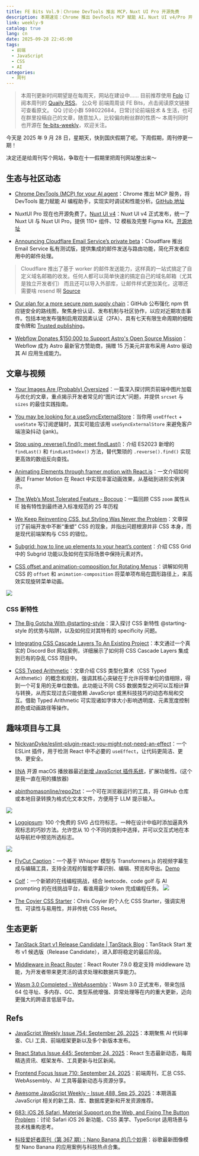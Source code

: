 ```yaml
---
title: FE Bits Vol.9｜Chrome DevTools 推出 MCP，Nuxt UI Pro 开源免费
description: 本期速览：Chrome 推出 DevTools MCP 赋能 AI，Nuxt UI v4/Pro 开源免费；Cloudflare 发布 Email Service 私测；npm 强化供应链安全；Webflow 赞助 Astro；Wasm 3.0 发布。精选图片优化、findLast、Subgrid/@starting-style 等文章与实用工具。下周国庆停更，周刊网站开工。
link: weekly-9
catalog: true
lang: cn
date: 2025-09-28 22:45:00
tags:
  - 前端
  - JavaScript
  - CSS
  - AI
categories:
  - 周刊
---
```


> 本周刊更新时间期望是在每周天，网站在建设中……
> 目前推荐使用 [Folo](https://folo.is/) 订阅本周刊的 [Quaily RSS](https://quaily.com/cosine/feed/atom)。
> 公众号 前端周周谈 FE Bits，点击阅读原文链接可查看原文。
> QQ 讨论小群 598022684，日常讨论前端技术 & 生活，也可在群里投稿自己的文章，随意加入，比较偏向粉丝群的性质～
> 本周刊同时也开源在 [fe-bits-weekly](https://github.com/yusixian/fe-bits-weekly)，欢迎关注。

今天是 2025 年 9 月 28 日，星期天，快到国庆假期了呢。下周假期，周刊停更一期！

决定还是给周刊写个网站，争取在十一假期里把周刊网站整出来～

## 生态与社区动态

- [Chrome DevTools (MCP) for your AI agent](https://developer.chrome.com/blog/chrome-devtools-mcp?hl=en)：Chrome 推出 MCP 服务，将 DevTools 能力赋能 AI 编程助手，实现实时调试和性能分析。[GitHub 地址](https://github.com/ChromeDevTools/chrome-devtools-mcp)

- NuxtUI Pro 现在也开源免费了。[Nuxt UI v4](https://nuxt.com/blog/nuxt-ui-v4)：Nuxt UI v4 正式发布，统一了 Nuxt UI 与 Nuxt UI Pro，提供 110+ 组件、12 模板及完整 Figma Kit。[开源地址](https://github.com/nuxt/ui)

- [Announcing Cloudflare Email Service’s private beta](https://blog.cloudflare.com/email-service/)：Cloudflare 推出 Email Service 私有测试版，提供集成的邮件发送与路由功能，简化开发者应用中的邮件处理。

> Cloudflare 推出了基于 worker 的邮件发送能力，这样真的一站式搞定了自定义域名邮箱的收发。任何人都可以简单快速的搞定自己的域名邮箱（尤其是独立开发者们）
> 而且还可以导入外部库，让邮件样式更加美化，这哪还需要啥 resend 啊
> [Source](https://x.com/zhangjintao9020/status/1971252154552975814)

- [Our plan for a more secure npm supply chain](https://github.blog/security/supply-chain-security/our-plan-for-a-more-secure-npm-supply-chain/)：GitHub 公布强化 npm 供应链安全的路线图，聚焦身份认证、发布机制与社区协作，以应对近期攻击事件。包括本地发布强制启用双因素认证（2FA）、具有七天有限生命周期的细粒度令牌和 [Trusted publishing](https://repos.openssf.org/trusted-publishers-for-all-package-repositories)。

- [Webflow Donates $150,000 to Support Astro's Open Source Mission](https://astro.build/blog/webflow-official-partner/)：Webflow 成为 Astro 最新官方赞助商，捐赠 15 万美元并宣布采用 Astro 驱动其 AI 应用生成能力。

## 文章与视频

- [Your Images Are (Probably) Oversized](https://reasonunderpressure.com/blog/posts/your-images-are-probably-oversized)：一篇深入探讨网页前端中图片加载与优化的文章，重点揭示开发者常见的“图片过大”问题，并提供 `srcset` 与 `sizes` 的最佳实践指南。

- [You may be looking for a useSyncExternalStore](https://swizec.com/blog/you-may-be-looking-for-a-useSyncExternalStore/)：当你用 `useEffect` + `useState` 写订阅逻辑时，其实可能应该用 `useSyncExternalStore` 来避免客户端渲染抖动 (jank)。

- [Stop using .reverse().find(): meet findLast()](https://allthingssmitty.com/2025/09/22/stop-using-reverse-find-meet-findlast/)：介绍 ES2023 新增的 `findLast()` 和 `findLastIndex()` 方法，替代繁琐的 `.reverse().find()` 实现更高效的数组反向查找。

- [Animating Elements through framer motion with React.js](https://medium.com/@biswas.sukanta47/animating-elements-through-framer-motion-with-react-js-cdcfb2ce68b8)：一文介绍如何通过 Framer Motion 在 React 中实现丰富动画效果，从基础到进阶实例演示。

- [The Web’s Most Tolerated Feature - Bocoup](https://www.bocoup.com/blog/the-webs-most-tolerated-feature)：一篇回顾 CSS `zoom` 属性从 IE 独有特性到最终进入标准规范的 25 年历程

- [We Keep Reinventing CSS, but Styling Was Never the Problem](https://denodell.com/blog/we-keep-reinventing-css)：文章探讨了前端开发中不断“重塑” CSS 的现象，并指出问题根源并非 CSS 本身，而是现代前端架构与 CSS 的错位。

- [Subgrid: how to line up elements to your heart’s content](https://webkit.org/blog/17339/subgrid-how-to-line-up-elements-to-your-hearts-content/)：介绍 CSS Grid 中的 Subgrid 功能以及如何在实际场景中保持元素对齐。

- [CSS offset and animation-composition for Rotating Menus](https://frontendmasters.com/blog/css-offset-and-animation-composition-for-rotating-menus/)：讲解如何用 CSS 的 `offset` 和 `animation-composition` 将菜单项布局在圆形路径上，来高效实现旋转菜单动画。

![](https://r2.cosine.ren/i/2025/09/601698e26e81a1f93cd31d316cf566df.webp)

### CSS 新特性

- [The Big Gotcha With @starting-style](https://www.joshwcomeau.com/css/starting-style/)：深入探讨 CSS 新特性 @starting-style 的优势与陷阱，以及如何应对其特有的 specificity 问题。

- [Integrating CSS Cascade Layers To An Existing Project](https://www.smashingmagazine.com/2025/09/integrating-css-cascade-layers-existing-project/)：本文通过一个真实的 Discord Bot 网站案例，详细展示了如何将 CSS Cascade Layers 集成到已有的杂乱 CSS 项目中。

- [CSS Typed Arithmetic](https://css-tricks.com/css-typed-arithmetic/)：文章介绍 CSS 类型化算术（CSS Typed Arithmetic）的概念和规则，强调其核心突破在于允许将带单位的值相除，得到一个可复用的无单位数值。此功能让不同 CSS 数据类型之间可以互相计算与转换，从而实现过去只能依赖 JavaScript 或黑科技技巧的动态布局和交互。借助 Typed Arithmetic 可实现诸如字体大小影响透明度、元素宽度控制颜色或动画路径等操作。

## 趣味项目与工具

- [NickvanDyke/eslint-plugin-react-you-might-not-need-an-effect](https://github.com/NickvanDyke/eslint-plugin-react-you-might-not-need-an-effect)：一个 ESLint 插件，用于检测 React 中不必要的 `useEffect`，让代码更简洁、更快、更安全。

- [IINA](https://iina.io/) 开源 macOS 播放器最近[新增 JavaScript 插件系统](https://github.com/iina/iina/releases/tag/v1.4.0)，扩展功能性。(这个是我一直在用的播放器)

- [abinthomasonline/repo2txt](https://github.com/abinthomasonline/repo2txt)：一个可在浏览器运行的工具，将 GitHub 仓库或本地目录转换为格式化文本文件，方便用于 LLM 提示输入。

![](https://r2.cosine.ren/i/2025/09/7bb0b103b287a5ea3b7cb386021d4095.gif)

- [Logoipsum](https://logoipsum.com/): 100 个免费的 SVG 占位符标志。一种在设计中临时添加逼真外观标志的巧妙方法。允许您从 10 个不同的类别中选择，并可以交互式地在本站导航栏中预览所选标志。

![](https://r2.cosine.ren/i/2025/09/a12bf8279310c1318a79d6714ce31868.webp)

- [FlyCut Caption](https://github.com/x007xyz/flycut-caption?tab=readme-ov-file)：一个基于 Whisper 模型与 Transformers.js 的视频字幕生成与编辑工具，支持全流程的智能字幕识别、编辑、预览和导出。[Demo](https://caption.flycut.co/en/tool)

- [Colf](https://colf.dev/)：一个新颖的在线编程挑战，结合 leetcode、code golf 与 AI prompting 的在线挑战平台，看谁用最少 token 完成编程任务。
  ![](https://r2.cosine.ren/i/2025/09/7c31e7f458ca280b4883bf852284a20f.webp)

- [The Coyier CSS Starter](https://frontendmasters.com/blog/the-coyier-css-starter/)：Chris Coyier 的个人化 CSS Starter，强调实用性、可读性与易用性，并非传统 CSS Reset。

## 生态更新

- [TanStack Start v1 Release Candidate | TanStack Blog](https://tanstack.com/blog/announcing-tanstack-start-v1)：TanStack Start 发布 v1 候选版（Release Candidate），进入即将稳定的最后阶段。

- [Middleware in React Router](https://remix.run/blog/middleware)：React Router 7.9.0 稳定支持 middleware 功能，为开发者带来更灵活的请求处理和数据共享能力。

- [Wasm 3.0 Completed - WebAssembly](https://webassembly.org/news/2025-09-17-wasm-3.0/)：Wasm 3.0 正式发布，带来包括 64 位寻址、多内存、GC、类型系统增强、异常处理等在内的重大更新，迈向更强大的跨语言低层平台。

## Refs

- [JavaScript Weekly Issue 754: September 26, 2025](https://javascriptweekly.com/issues/754)：本期聚焦 AI 代码审查、CLI 工具、前端框架更新以及多个新版本发布。

- [React Status Issue 445: September 24, 2025](https://react.statuscode.com/issues/445)：React 生态最新动态，每周精选资讯、框架发布、工具更新与社区新闻。

- [Frontend Focus Issue 710: September 24, 2025](https://frontendfoc.us/issues/710)：前端周刊，汇总 CSS、WebAssembly、AI 工具等最新动态与资源分享。

- [Awesome JavaScript Weekly - Issue 488, Sep 25, 2025](https://js.libhunt.com/newsletter/488)：本期涵盖 JavaScript 相关的新工具、库、数据库更新和开发资源推荐。

- [683: iOS 26 Safari, Material Support on the Web, and Fixing The Button Problem](https://shoptalkshow.com/683/)：讨论 Safari iOS 26 新功能、CSS 美学、TypeScript 适用场景与技术栈重构思考。

- [科技爱好者周刊（第 367 期）：Nano Banana 的几个妙用](https://www.ruanyifeng.com/blog/2025/09/weekly-issue-367.html)：谷歌最新图像模型 Nano Banana 的应用案例与科技热点合集。

